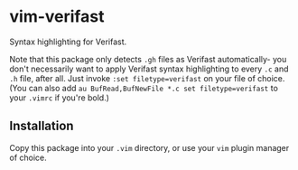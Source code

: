 # vim-verifast

Syntax highlighting for Verifast.

Note that this package only detects `.gh` files as Verifast automatically- you don't necessarily want to apply Verifast syntax highlighting to every `.c` and `.h` file, after all.  Just invoke `:set filetype=verifast` on your file of choice.  (You can also add `au BufRead,BufNewFile *.c set filetype=verifast` to your `.vimrc` if you're bold.)

## Installation

Copy this package into your `.vim` directory, or use your `vim` plugin manager of choice.

